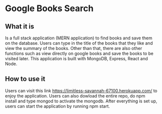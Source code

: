 # Google Books Search

## What it is

Is a full stack application (MERN application) to find books and save them on the database. Users can type in the title of the books that they like and view the summary of the books. Other than that, there are also other functions such as view directly on google books and save the books to be visited later. This application is built with MongoDB, Express, React and Node.

## How to use it 

Users can visit this link https://limitless-savannah-67100.herokuapp.com/ to enjoy the application. Users can also dowload the entire repo, do npm install and type mongod to activate the mongodb. After everything is set up, users can start the application by running npm start.